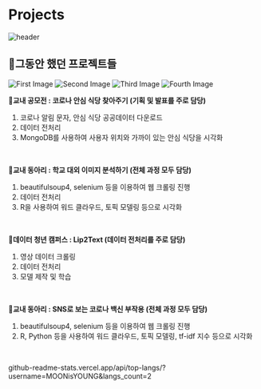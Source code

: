 # Projects
![header](https://capsule-render.vercel.app/api?type=waving&color=FFCD4A&height=300&section=header&text=MoonYoung%20Song&fontSize=55&fontColor=F9882C)
<strong><h2>🚩그동안 했던 프로젝트들</h2></strong>

![First Image](https://img.shields.io/badge/Python-3766AB?style=flat-square&logo=Python&logoColor=white) ![Second Image](https://img.shields.io/badge/RStudio-75AADB?style=flat-square&logo=RStudio&logoColor=white) ![Third Image](https://img.shields.io/badge/MySQL-4479A1?style=flat-square&logo=MySQL&logoColor=white) ![Fourth Image](https://img.shields.io/badge/MongoDB-47A248?style=flat-square&logo=MySQL&logoColor=white)

🔸<strong>교내 공모전 : 코로나 안심 식당 찾아주기 (기획 및 발표를 주로 담당)</strong>
1. 코로나 알림 문자, 안심 식당 공공데이터 다운로드
2. 데이터 전처리
3. MongoDB를 사용하여 사용자 위치와 가까이 있는 안심 식당을 시각화    
</br>

🔸<strong>교내 동아리 : 학교 대외 이미지 분석하기 (전체 과정 모두 담당)</strong>
1. beautifulsoup4, selenium 등을 이용하여 웹 크롤링 진행
2. 데이터 전처리 
3. R을 사용하여 워드 클라우드, 토픽 모델링 등으로 시각화    
</br>

🔸<strong>데이터 청년 캠퍼스 : Lip2Text (데이터 전처리를 주로 담당)</strong>
1. 영상 데이터 크롤링
2. 데이터 전처리
3. 모델 제작 및 학습    
</br>

🔸<strong>교내 동아리 : SNS로 보는 코로나 백신 부작용 (전체 과정 모두 담당)</strong>
1. beautifulsoup4, selenium 등을 이용하여 웹 크롤링 진행
2. R, Python 등을 사용하여 워드 클라우드, 토픽 모델링, tf-idf 지수 등으로 시각화    
</br>

github-readme-stats.vercel.app/api/top-langs/?username=MOONisYOUNG&langs_count=2
